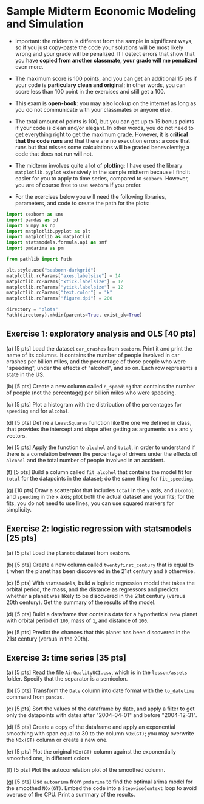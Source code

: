 # Sample Midterm Economic Modeling and Simulation

* Important: the midterm is different from the sample in significant ways, so if you just copy-paste the code your solutions will be most likely wrong and your grade will be penalized. If I detect errors that show that you have __copied from another classmate, your grade will me penalized__ even more.

* The maximum score is 100 points, and you can get an additional 15 pts if your code is __particulary clean and original__; in other words, you can score less than 100 point in the exercises and still get a 100.

* This exam is __open-book__: you may also lookup on the internet as long as you do not communicate with your classmates or anyone else.

* The total amount of points is 100, but you can get up to 15 bonus points if your code is clean and/or elegant. In other words, you do not need to get everything right to get the maximum grade. However, it is __critical that the code runs__ and that there are no execution errors: a code that runs but that misses some calculations will be graded benevolently; a code that does not run will not.

* The midterm involves quite a lot of __plotting__; I have used the library `matplotlib.pyplot` extensively in the sample midterm because I find it easier for you to apply to time series, compared to `seaborn`. However, you are of course free to use `seaborn` if you prefer.

* For the exercises below you will need the following libraries, parameters, and code to create the path for the plots:

```python
import seaborn as sns
import pandas as pd
import numpy as np
import matplotlib.pyplot as plt
import matplotlib as matplotlib
import statsmodels.formula.api as smf
import pmdarima as pm
```

```python
from pathlib import Path
```

```python
plt.style.use("seaborn-darkgrid")
matplotlib.rcParams["axes.labelsize"] = 14
matplotlib.rcParams["xtick.labelsize"] = 12
matplotlib.rcParams["ytick.labelsize"] = 12
matplotlib.rcParams["text.color"] = "k"
matplotlib.rcParams["figure.dpi"] = 200
```

```python
directory = "plots"
Path(directory).mkdir(parents=True, exist_ok=True)
```

## Exercise 1: exploratory analysis and OLS [40 pts]

(a) [5 pts] Load the dataset `car_crashes` from `seaborn`. Print it and print the name of its columns. It contains the number of people involved in car crashes per billion miles, and the percentage of those people who were "speeding", under the effects of "alcohol", and so on. Each row represents a state in the US.

(b) [5 pts] Create a new column called `n_speeding` that contains the number of people (not the percentage) per billion miles who were speeding. 

(c) [5 pts] Plot a histogram with the distribution of the percentages for `speeding` and for `alcohol`.

(d) [5 pts] Define a `LeastSquares` function like the one we defined in class, that provides the intercept and slope after getting as arguments an `x` and `y` vectors.

(e) [5 pts] Apply the function to `alcohol` and `total`, in order to understand if there is a correlation between the percentage of drivers under the effects of `alcohol` and the total number of people involved in an accident.

(f) [5 pts] Build a column called `fit_alcohol` that contains the model fit for `total` for the datapoints in the dataset; do the same thing for `fit_speeding`.

(g) [10 pts] Draw a scatterplot that includes `total` in the `y` axis, and `alcohol` and `speeding` in the `x` axis; plot both the actual dataset and your fits; for the fits, you do not need to use lines, you can use squared markers for simplicity.

## Exercise 2: logistic regression with statsmodels [25 pts]

(a) [5 pts] Load the `planets` dataset from `seaborn`.

(b) [5 pts] Create a new column called `twentyfirst_century` that is equal to `1` when the planet has been discovered in the 21st century and `0` otherwise.

(c) [5 pts] With `statsmodels`, build a logistic regression model that takes the orbital period, the mass, and the distance as regressors and predicts whether a planet was likely to be discovered in the 21st century (versus 20th century). Get the summary of the results of the model.

(d) [5 pts] Build a dataframe that contains data for a hypothetical new planet with orbital period of `100`, mass of `1`, and distance of `100`.

(e) [5 pts] Predict the chances that this planet has been discovered in the 21st century (versus in the 20th).

## Exercise 3: time series [35 pts]

(a) [5 pts] Read the file `AirQualityUCI.csv`, which is in the `lesson/assets` folder. Specify that the separator is a semicolon.

(b) [5 pts] Transform the `Date` column into date format with the `to_datetime` command from `pandas`.

(c) [5 pts] Sort the values of the dataframe by date, and apply a filter to get only the datapoints with dates after "2004-04-01" and before "2004-12-31".

(d) [5 pts] Create a copy of the dataframe and apply an exponential smoothing with span equal to 30 to the column `NOx(GT)`; you may overwrite the `NOx(GT)` column or create a new one.

(e) [5 pts] Plot the original `NOx(GT)` column against the exponentially smoothed one, in different colors.

(f) [5 pts] Plot the autocorrelation plot of the smoothed column.

(g) [5 pts] Use `autoarima` from `pmdarima` to find the optimal arima model for the smoothed `NOx(GT)`. Embed the code into a `StepwiseContext` loop to avoid overuse of the CPU. Print a summary of the results.